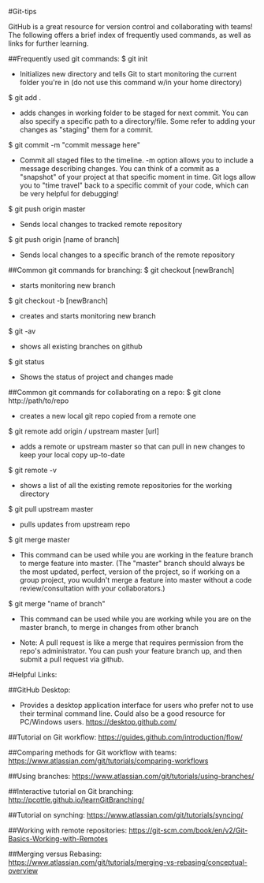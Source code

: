 #Git-tips

GitHub is a great resource for version control and collaborating with teams! The following offers a brief index of frequently used commands, as well as links for further learning.

##Frequently used git commands:
$ git init
* Initializes new directory and tells Git to start monitoring the current folder you're in (do not use this command w/in your home directory)

$ git add .
* adds changes in working folder to be staged for next commit. You can also specify a specific path to a directory/file. Some refer to adding your changes as "staging" them for a commit.

$ git commit -m "commit message here"
* Commit all staged files to the timeline.  -m option allows you to include a message describing changes. You can think of a commit as a "snapshot" of your project at that specific moment in time. Git logs allow you to "time travel" back to a specific commit of your code, which can be very helpful for debugging!

$ git push origin master
* Sends local changes to tracked remote repository

$ git push origin [name of branch]
* Sends local changes to a specific branch of the remote repository

##Common git commands for branching:
$ git checkout [newBranch]
* starts monitoring new branch

$ git checkout -b [newBranch]
* creates and starts monitoring new branch

$ git -av
* shows all existing branches on github  

$ git status
* Shows the status of project and changes made

##Common git commands for collaborating on a repo:
$ git clone http://path/to/repo
* creates a new local git repo copied from a remote one

$ git remote add origin / upstream master [url]
* adds a remote or upstream master so that can pull in new changes to keep your local copy up-to-date

$ git remote -v
* shows a list of all the existing remote repositories for the working directory

$ git pull upstream master
* pulls updates from upstream repo

$ git merge master
* This command can be used while you are working in the feature branch to merge feature into master. (The "master" branch should always be the most updated, perfect, version of the project, so if working on a group project, you wouldn't merge a feature into master without a code review/consultation with your collaborators.)

$ git merge "name of branch"
* This command can be used while you are working while you are on the master branch, to merge in changes from other branch

* Note: A pull request is like a merge that requires permission from the repo's administrator. You can push your feature branch up, and then submit a pull request via github.


#Helpful Links:

##GitHub Desktop:
* Provides a desktop application interface for users who prefer not to use their terminal command line. Could also be a good resource for PC/Windows users.
https://desktop.github.com/

##Tutorial on Git workflow:
https://guides.github.com/introduction/flow/

##Comparing methods for Git workflow with teams:
https://www.atlassian.com/git/tutorials/comparing-workflows

##Using branches:
https://www.atlassian.com/git/tutorials/using-branches/

##Interactive tutorial on Git branching:
http://pcottle.github.io/learnGitBranching/

##Tutorial on synching:
https://www.atlassian.com/git/tutorials/syncing/

##Working with remote repositories:
https://git-scm.com/book/en/v2/Git-Basics-Working-with-Remotes

##Merging versus Rebasing:
https://www.atlassian.com/git/tutorials/merging-vs-rebasing/conceptual-overview
